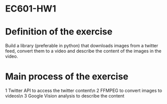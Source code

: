 # EC601-HW1
# Definition of the exercise
Build a library (preferable in python) that downloads images from a twitter feed, convert them to a video and describe the content of the images in the video.
# Main process of the exercise
1 Twitter API to access the twitter content\n
2 FFMPEG to convert images to videos\n
3 Google Vision analysis to describe the content
